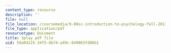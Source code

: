 ```yaml
---
content_type: resource
description: ''
file: null
file_location: /coursemedia/9-00sc-introduction-to-psychology-fall-2011/59a0422534f5db74a49c649863fd86b1_yBYebcVw8Zk.pdf
file_type: application/pdf
resourcetype: Document
title: 3play pdf file
uid: 59a04225-34f5-db74-a49c-649863fd86b1
---
```

